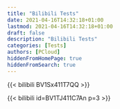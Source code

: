 ```yaml
---
title: "Bilibili Tests"
date: 2021-04-16T14:32:18+01:00
lastmod: 2021-04-16T14:32:18+01:00
draft: false
description: "Bilibili Tests"
categories: [Tests]
authors: [PCloud]
hiddenFromHomePage: true
hiddenFromSearch: true
---
```


<!--more-->

{{< bilibili BV1Sx411T7QQ >}}

{{< bilibili id=BV1TJ411C7An p=3 >}}
